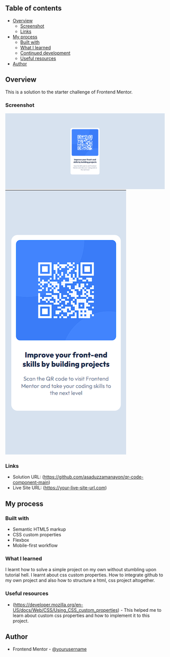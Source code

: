 ## Table of contents

- [Overview](#overview)
  - [Screenshot](#screenshot)
  - [Links](#links)
- [My process](#my-process)
  - [Built with](#built-with)
  - [What I learned](#what-i-learned)
  - [Continued development](#continued-development)
  - [Useful resources](#useful-resources)
- [Author](#author)

## Overview

This is a solution to the starter challenge of Frontend Mentor.

### Screenshot

![Desktop Design](design\desktop_design.png)
![Mobile Design](design\mobile_design.png)

### Links

- Solution URL: (https://github.com/asaduzzamanayon/qr-code-component-main)
- Live Site URL: (https://your-live-site-url.com)

## My process

### Built with

- Semantic HTML5 markup
- CSS custom properties
- Flexbox
- Mobile-first workflow

### What I learned

I learnt how to solve a simple project on my own without stumbling upon tutorial hell. I learnt about css custom properties. How to integrate github to my own project and also how to structure a html, css project altogether.

### Useful resources

- (https://developer.mozilla.org/en-US/docs/Web/CSS/Using_CSS_custom_properties) - This helped me to learn about custom css properties and how to implement it to this project.

## Author

- Frontend Mentor - [@yourusername](https://www.frontendmentor.io/profile/asaduzzamanayon)
